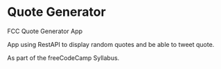 Quote Generator
=====

FCC Quote Generator App

App using RestAPI to display random quotes and be able to tweet quote.

As part of the freeCodeCamp Syllabus.
